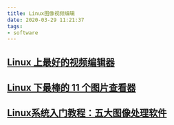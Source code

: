 ```yaml
---
title: Linux图像视频编辑
date: 2020-03-29 11:21:37
tags:
- software
---
```


## [Linux 上最好的视频编辑器](https://linux.cn/article-10185-1.html)

## [Linux 下最棒的 11 个图片查看器](https://zhuanlan.zhihu.com/p/53902052)

## [Linux系统入门教程：五大图像处理软件](https://blog.csdn.net/u012472945/article/details/79595822)
